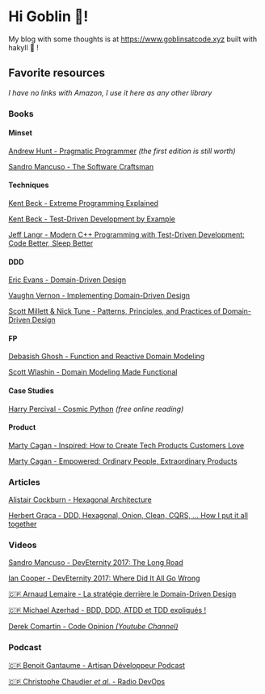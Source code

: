 # Hi Goblin 🤡!

My blog with some thoughts is at https://www.goblinsatcode.xyz built with hakyll 💚 !

## Favorite resources

_I have no links with Amazon, I use it here as any other library_

### Books

#### Minset

[Andrew Hunt - Pragmatic Programmer](https://www.amazon.fr/Pragmatic-Programmer-journey-mastery-Anniversary-ebook/dp/B07VRS84D1/) _(the first edition is still worth)_

[Sandro Mancuso - The Software Craftsman](https://www.amazon.fr/Software-Craftsman-Professionalism-Pragmatism-Pride/dp/0134052501/)

#### Techniques

[Kent Beck - Extreme Programming Explained](https://www.amazon.fr/Extreme-Programming-Explained-Embrace-Change/dp/0321278658/)

[Kent Beck - Test-Driven Development by Example](https://www.amazon.fr/Test-Driven-Development-Kent-Beck/dp/0321146530/)

[Jeff Langr - Modern C++ Programming with Test-Driven Development: Code Better, Sleep Better](https://www.amazon.com/Modern-Programming-Test-Driven-Development-Better/dp/1937785483)

#### DDD

[Eric Evans - Domain-Driven Design](https://www.amazon.fr/Domain-Driven-Design-Tackling-Complexity-Software/dp/0321125215/) 

[Vaughn Vernon - Implementing Domain-Driven Design](https://www.amazon.fr/Implementing-Domain-Driven-Design-Vaughn-Vernon/dp/0321834577/)

[Scott Millett & Nick Tune - Patterns, Principles, and Practices of Domain-Driven Design](https://www.amazon.fr/Patterns-Principles-Practices-Domain-Driven-Design/dp/1118714709/)

#### FP

[Debasish Ghosh - Function and Reactive Domain Modeling](https://www.amazon.fr/Function-Reactive-Domain-Modeling-Debasish/dp/1617292249)

[Scott Wlashin - Domain Modeling Made Functional](https://www.amazon.fr/Domain-Modeling-Made-Functional-Domain-Driven/dp/1680502549)

#### Case Studies

[Harry Percival - Cosmic Python](https://www.cosmicpython.com/book/preface.html) _(free online reading)_

#### Product

[Marty Cagan - Inspired: How to Create Tech Products Customers Love](https://www.amazon.fr/INSPIRED-Create-Products-Customers-English-ebook/dp/B077NRB36N)

[Marty Cagan - Empowered: Ordinary People, Extraordinary Products](https://www.amazon.fr/Empowered-Ordinary-People-Extraordinary-Products/dp/111969129X)

### Articles

[Alistair Cockburn - Hexagonal Architecture](https://alistair.cockburn.us/hexagonal-architecture/) 

[Herbert Graca - DDD, Hexagonal, Onion, Clean, CQRS, … How I put it all together](https://herbertograca.com/2017/11/16/explicit-architecture-01-ddd-hexagonal-onion-clean-cqrs-how-i-put-it-all-together/)

### Videos

[Sandro Mancuso - DevEternity 2017: The Long Road](https://youtu.be/vQDnW265XKU)

[Ian Cooper - DevEternity 2017: Where Did It All Go Wrong](https://youtu.be/EZ05e7EMOLM)

[🇨🇵 Arnaud Lemaire - La stratégie derrière le Domain-Driven Design](https://vimeo.com/420563208)

[🇨🇵 Michael Azerhad - BDD, DDD, ATDD et TDD expliqués !](https://www.youtube.com/watch?v=jxBmKvS7lAo)

[Derek Comartin - Code Opinion _(Youtube Channel)_](https://www.youtube.com/channel/UC3RKA4vunFAfrfxiJhPEplw)

### Podcast

[🇨🇵 Benoit Gantaume - Artisan Développeur Podcast](https://artisandeveloppeur.fr/podcast/)

[🇨🇵 Christophe Chaudier _et al._ - Radio DevOps](https://lydra.fr/radio-devops/)
